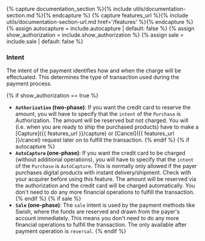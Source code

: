 {% capture documentation_section %}{% include utils/documentation-section.md %}{% endcapture %}
{% capture features_url %}{% include utils/documentation-section-url.md href='/features' %}{% endcapture %}
{% assign autocapture = include.autocapture | default: false %}
{% assign show_authorization = include.show_authorization %}
{% assign sale = include.sale | default: false %}

### Intent

The intent of the payment identifies how and when the charge will be
effectuated. This determines the type of transaction used during the payment
process.

{% if show_authorization == true %}

*   **`Authorization` (two-phase)**: If you want the credit card to reserve the
    amount, you will have to specify that the `intent` of the `Purchase` is
    Authorization. The amount will be reserved but not charged. You will (i.e.
    when you are ready to ship the purchased products) have to make a
    [Capture]({{ features_url }}/capture) or [Cancel]({{ features_url }}/cancel)
    request later on to fulfill the transaction.
{% endif %}
{% if autocapture %}
*   **`AutoCapture` (one-phase)**: If you want the credit card to be charged
    (without additional operations), you will have to specify that the `intent`
    of the `Purchase` is `AutoCapture`. This is normally only allowed if the
    payer purchases digital products with instant delivery/shipment. Check with
    your acquirer before using this feature. The amount will be reserved via the
    authorization and the credit card will be charged automatically. You don't
    need to do any more financial operations to fulfill the transaction.
{% endif %}
{% if sale %}
*   **`Sale` (one-phase)**: The `sale` intent is used by the payment methods
    like Swish, where the funds are reserved and drawn from the payer's account
    immediately. This means you don't need to do any more financial operations
    to fulfill the transaction. The only available after payment operation is
    `reversal`.
{% endif %}
